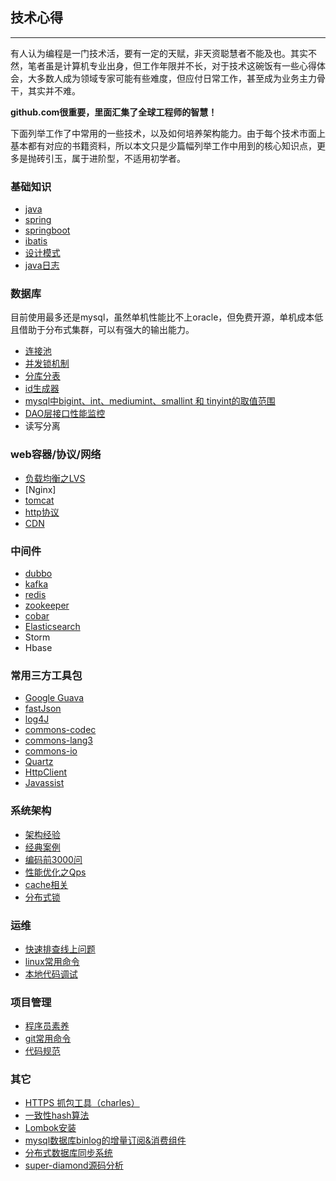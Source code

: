 ## 技术心得

---

有人认为编程是一门技术活，要有一定的天赋，非天资聪慧者不能及也。其实不然，笔者虽是计算机专业出身，但工作年限并不长，对于技术这碗饭有一些心得体会，大多数人成为领域专家可能有些难度，但应付日常工作，甚至成为业务主力骨干，其实并不难。

**github.com很重要，里面汇集了全球工程师的智慧！**

下面列举工作了中常用的一些技术，以及如何培养架构能力。由于每个技术市面上基本都有对应的书籍资料，所以本文只是少篇幅列举工作中用到的核心知识点，更多是抛砖引玉，属于进阶型，不适用初学者。

### 基础知识
* 	[java](basic-knowledge/java.md)
*  	[spring](basic-knowledge/spring.md)
*  	[springboot](basic-knowledge/springboot.md)
*	[ibatis](basic-knowledge/ibatis.md)
*	[设计模式](basic-knowledge/常用的设计模式.md)
*	[java日志](basic-knowledge/Log4j.md)


### 数据库
目前使用最多还是mysql，虽然单机性能比不上oracle，但免费开源，单机成本低且借助于分布式集群，可以有强大的输出能力。

*	[连接池](data-base/数据库连接池.md)
* 	[并发锁机制](data-base/锁机制.md)
* 	[分库分表](data-base/分库分表.md)
* 	[id生成器](data-base/id生成器.md)
* 	[mysql中bigint、int、mediumint、smallint 和 tinyint的取值范围](data-base/bigint类型.md)
* 	[DAO层接口性能监控](data-base/DAO层接口性能监控.md)
* 	读写分离

### web容器/协议/网络

* [负载均衡之LVS](system-architecture/LVS.md)
* [Nginx]
* [tomcat](http://tomcat.apache.org/)
* [http协议](web/http协议.md)
* [CDN](system-architecture/CDN.md)


### 中间件

* [dubbo](middle-software/dubbo.md)
* [kafka](middle-software/kafka.md)
* [redis](open-source-framework/redis.md)
* [zookeeper](middle-software/zookeeper.md)
* [cobar](http://hualong.iteye.com/blog/2102798)
* [Elasticsearch](middle-software/elasticsearch.md)
* Storm
* Hbase



### 常用三方工具包

* [Google Guava](open-source-framework/Goole-Guava.md)
* [fastJson](open-source-framework/fastJson.md)
* [log4J](http://blog.csdn.net/itomge/article/details/17913607)
* [commons-codec](open-source-framework/commons-codec.md)
* [commons-lang3](open-source-framework/commons-lang3.md)
* [commons-io](open-source-framework/commons-io.md)
* [Quartz](open-source-framework/Quartz.md)
* [HttpClient](open-source-framework/HttpClient.md)
* [Javassist](http://blog.csdn.net/itomge/article/details/7671294)



### 系统架构 

* [架构经验](system-architecture/架构经验.md)
* [经典案例](system-architecture/经典案例.md)
* [编码前3000问](system-architecture/编码前3000问.md)
* [性能优化之Qps](system-architecture/性能优化之Qps.md)
* [cache相关](system-architecture/cache相关.md)
* [分布式锁](system-architecture/分布式锁.md)



### 运维

*	[快速排查线上问题](ops/online-question.md)
*	[linux常用命令](ops/linux常用命令.md)
*	[本地代码调试](ops/本地代码调试.md)


### 项目管理

* [程序员素养](project-management/程序员素养.md)
* [git常用命令](project-management/git常用命令.md)
* [代码规范](project-management/代码规范.md)


### 其它

*	[HTTPS 抓包工具（charles）](http://blog.vetcafe.net/2013/12/charlesproxyiphonehttps.html)
*	[一致性hash算法](other/一致性hash.md)
*	[Lombok安装](http://www.blogjava.net/fancydeepin/archive/2012/07/12/382933.html)
*	[mysql数据库binlog的增量订阅&消费组件](https://github.com/alibaba/canal)
*	[分布式数据库同步系统](https://github.com/alibaba/otter)
*	[super-diamond源码分析](other/super-diamond源码分析.md)

